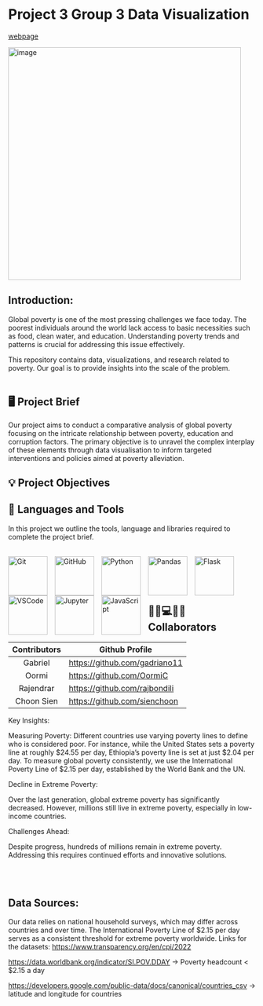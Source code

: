 # Project 3 Group 3 Data Visualization

[webpage](https://gadriano11.github.io/project-group3-dataviz-story/)


<img width="474" alt="image" src="https://github.com/gadriano11/project-group3-dataviz-story/assets/142377615/62e368a6-eca6-47c8-9439-b534de3d4ad4">

## Introduction:

Global poverty is one of the most pressing challenges we face today. The poorest individuals around the world lack access to basic necessities such as food, clean water, and education. Understanding poverty trends and patterns is crucial for addressing this issue effectively.

This repository contains data, visualizations, and research related to poverty. Our goal is to provide insights into the scale of the problem. <br><br/>

## 🖥 Project Brief

Our project aims to conduct a comparative analysis of global poverty focusing on the intricate relationship between poverty, education and corruption factors. The primary objective is to unravel the complex interplay of these elements through data visualisation to inform targeted interventions and policies aimed at poverty alleviation.

## 💡 Project Objectives



## 🧰 Languages and Tools

In this project we outline the tools, language and libraries required to complete the project brief.
<br><br/>

<img align="left" alt="Git" width="80px" style="padding-right:12px;" src="https://cdn.jsdelivr.net/gh/devicons/devicon/icons/git/git-original.svg" />
<img align="left" alt="GitHub" width="80px" style="padding-right:12px;" src="https://cdn.jsdelivr.net/gh/devicons/devicon/icons/github/github-original.svg" />
<img align="left" alt="Python" width="80x" style="padding-right:12px;" src="https://cdn.jsdelivr.net/gh/devicons/devicon/icons/python/python-plain.svg" />
<img align="left" alt="Pandas" width="80px" style="padding-right:12px;" src="https://cdn.jsdelivr.net/gh/devicons/devicon/icons/pandas/pandas-original-wordmark.svg" />
<img align="left" alt="Flask" width="80px" style="padding-right:12px;" img src="https://cdn.jsdelivr.net/gh/devicons/devicon/icons/flask/flask-original-wordmark.svg" />
<img align="left" alt="VSCode" width="80px" style="padding-right:12px;" src="https://cdn.jsdelivr.net/gh/devicons/devicon/icons/vscode/vscode-original.svg" />
<img align="left" alt="Jupyter" width="80px" style="padding-right:12px;" src="https://cdn.jsdelivr.net/gh/devicons/devicon/icons/jupyter/jupyter-original-wordmark.svg" />
<img align="left" alt="JavaScript" width="80px" style="padding-right:12px;" src="https://cdn.jsdelivr.net/gh/devicons/devicon/icons/javascript/javascript-original.svg" />

<br><br/>
<br><br/>


## 👨‍💼💻👩‍💼 Collaborators

| <center>Contributors</center>    | <center>Github Profile</center>    |
| ----------------| -------------------------------------- |
| <center>Gabriel </center>      | https://github.com/gadriano11       |    
| <center>Oormi</center> |   https://github.com/OormiC             |
| <center>Rajendrar</center>| https://github.com/rajbondili           |
| <center>Choon Sien</center>| https://github.com/sienchoon              |





Key Insights: 


Measuring Poverty: Different countries use varying poverty lines to define who is considered poor. For instance, while the United States sets a poverty line at roughly $24.55 per day, Ethiopia’s poverty line is set at just $2.04 per day. To measure global poverty consistently, we use the International Poverty Line of $2.15 per day,
established by the World Bank and the UN.

Decline in Extreme Poverty:

Over the last generation, global extreme poverty has significantly decreased. However, millions still live in extreme poverty, especially in low-income countries.

Challenges Ahead: 

Despite progress, hundreds of millions remain in extreme poverty. Addressing this requires continued efforts and innovative solutions.


<br><br/>

## Data Sources:

Our data relies on national household surveys, which may differ across countries and over time.
The International Poverty Line of $2.15 per day serves as a consistent threshold for extreme poverty worldwide.
Links for the datasets:
https://www.transparency.org/en/cpi/2022

https://data.worldbank.org/indicator/SI.POV.DDAY -> Poverty headcount < $2.15 a day

https://developers.google.com/public-data/docs/canonical/countries_csv -> latitude and longitude for countries





